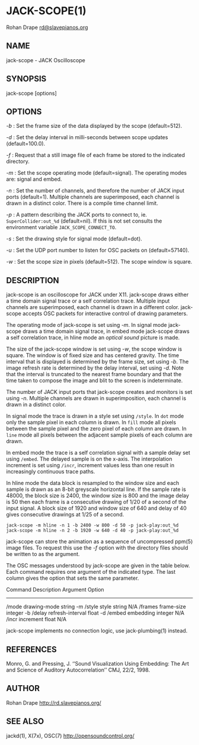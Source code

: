 JACK-SCOPE(1)
=============
Rohan Drape <rd@slavepianos.org>


NAME
----
jack-scope - JACK Oscilloscope

SYNOPSIS
--------
jack-scope [options]

OPTIONS
-------
*-b*
:   Set the frame size of the data displayed by the scope
    (default=512).

*-d*
:   Set the delay interval in milli-seconds between scope updates
    (default=100.0).

*-f*
:   Request that a still image file of each frame be stored to the
    indicated directory.

*-m*
:   Set the scope operating mode (default=signal).  The operating
    modes are: signal and embed.

*-n*
:   Set the number of channels, and therefore the number of JACK input
    ports (default=1).  Multiple channels are superimposed, each
    channel is drawn in a distinct color.  There is a compile time
    channel limit.

*-p*
:   A pattern describing the JACK ports to connect to,
    ie. `SuperCollider:out_%d` (default=nil).  If this is not set
    consults the environment variable `JACK_SCOPE_CONNECT_TO`.

*-s*
:   Set the drawing style for signal mode (default=dot).

*-u*
:   Set the UDP port number to listen for OSC packets on (default=57140).

*-w*
:   Set the scope size in pixels (default=512).  The scope window is
    square.

DESCRIPTION
-----------
jack-scope is an oscilloscope for JACK under X11.  jack-scope draws
either a time domain signal trace or a self correlation trace.
Multiple input channels are superimposed, each channel is drawn in a
different color.  jack-scope accepts OSC packets for interactive
control of drawing parameters.

The operating mode of jack-scope is set using *-m*.  In signal mode
jack-scope draws a time domain signal trace, in embed mode jack-scope
draws a self correlation trace, in hline mode an _optical sound_ picture
is made.

The size of the jack-scope window is set using *-w*, the scope window
is square.  The window is of fixed size and has centered gravity.  The
time interval that is displayed is determined by the frame size, set
using *-b*.  The image refresh rate is determined by the delay
interval, set using *-d*.  Note that the interval is truncated to the
nearest frame boundary and that the time taken to compose the image
and blit to the screen is indeterminate.

The number of JACK input ports that jack-scope creates and monitors is
set using *-n*.  Multiple channels are drawn in superimposition, each
channel is drawn in a distinct color.

In signal mode the trace is drawn in a style set using `/style`.  In
`dot` mode only the sample pixel in each column is drawn.  In `fill` mode
all pixels between the sample pixel and the zero pixel of each column
are drawn.  In `line` mode all pixels between the adjacent sample pixels
of each column are drawn.

In embed mode the trace is a self correlation signal with a sample
delay set using `/embed`.  The delayed sample is on the x-axis.  The
interpolation increment is set using `/incr`, increment values less
than one result in increasingly continuous trace paths.

In hline mode the data block is resampled to the window size and each
sample is drawn as an 8-bit greyscale horizontal line.  If the sample
rate is 48000, the block size is 2400, the window size is 800 and the
image delay is 50 then each frame is a consecutive drawing of 1/20 of
a second of the input signal.  A block size of 1920 and window size of
640 and delay of 40 gives consecutive drawings at 1/25 of a second.

    jack-scope -m hline -n 1 -b 2400 -w 800 -d 50 -p jack-play:out_%d
    jack-scope -m hline -n 2 -b 1920 -w 640 -d 40 -p jack-play:out_%d

jack-scope can store the animation as a sequence of uncompressed
ppm(5) image files.  To request this use the *-f* option with the
directory files should be written to as the argument.

The OSC messages understood by jack-scope are given in the table
below.  Each command requires one argument of the indicated type.  The
last column gives the option that sets the same parameter.

Command   Description        Argument    Option
-------   -----------        --------    ------
/mode     drawing-mode       string      -m
/style    style              string      N/A
/frames   frame-size         integer     -b
/delay    refresh-interval   float       -d
/embed    embedding          integer     N/A
/incr     increment          float       N/A

jack-scope implements no connection logic, use jack-plumbing(1)
instead.

REFERENCES
----------
Monro, G. and Pressing, J.  ‘‘Sound Visualization Using Embedding: The
Art and Science of Auditory Autocorrelation’’ CMJ, 22/2, 1998.

AUTHOR
------
Rohan Drape <http://rd.slavepianos.org/>

SEE ALSO
--------
jackd(1), X(7x), OSC(7) <http://opensoundcontrol.org/>
